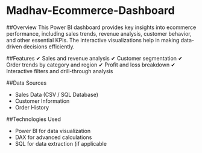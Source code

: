 # Madhav-Ecommerce-Dashboard
##Overview
This Power BI dashboard provides key insights into ecommerce performance, including sales trends, revenue analysis, customer behavior, and other essential KPIs. The interactive visualizations help in making data-driven decisions efficiently.

##Features
✔ Sales and revenue analysis
✔ Customer segmentation
✔ Order trends by category and region
✔ Profit and loss breakdown
✔ Interactive filters and drill-through analysis

##Data Sources
* Sales Data (CSV / SQL Database)
* Customer Information
* Order History

##Technologies Used
* Power BI for data visualization
* DAX for advanced calculations
* SQL for data extraction (if applicable
